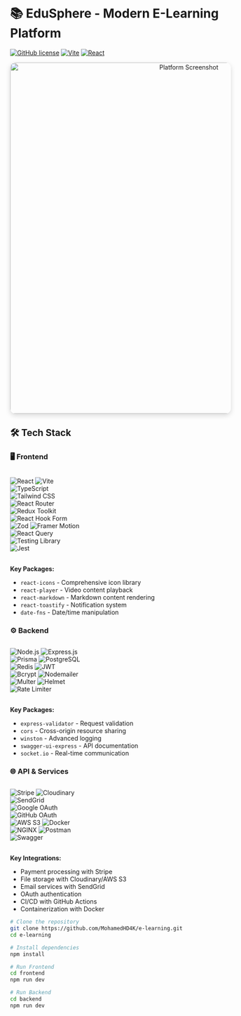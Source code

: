 # 📚 EduSphere - Modern E-Learning Platform

[![GitHub license](https://img.shields.io/badge/license-MIT-blue.svg?style=for-the-badge&color=4D4C7D)](https://github.com/MohamedHD4K/e-learning/blob/main/LICENSE)
[![Vite](https://img.shields.io/badge/vite-4.0.0-brightgreen?style=for-the-badge&logo=vite&color=646CFF)](https://vitejs.dev/)
[![React](https://img.shields.io/badge/react-18.2.0-blue?style=for-the-badge&logo=react&color=61DAFB)](https://reactjs.org/)

<div align="center">
  <img src="src/assets/Screenshot3.png" alt="Platform Screenshot" width="800" style="border-radius: 12px; box-shadow: 0 4px 12px rgba(0,0,0,0.15);"/>
</div>

## 🛠️ Tech Stack

### 🖥️ Frontend
<div style="display: grid; grid-template-columns: repeat(auto-fill, minmax(150px, 1fr)); gap: 0.5rem; margin: 1rem 0;">

![React](https://img.shields.io/badge/React-20232A?style=for-the-badge&logo=react&logoColor=61DAFB)
![Vite](https://img.shields.io/badge/Vite-B73BFE?style=for-the-badge&logo=vite&logoColor=FFD62E)
![TypeScript](https://img.shields.io/badge/TypeScript-007ACC?style=for-the-badge&logo=typescript&logoColor=white)
![Tailwind CSS](https://img.shields.io/badge/Tailwind_CSS-38B2AC?style=for-the-badge&logo=tailwind-css&logoColor=white)
![React Router](https://img.shields.io/badge/React_Router-CA4245?style=for-the-badge&logo=react-router&logoColor=white)
![Redux Toolkit](https://img.shields.io/badge/Redux-593D88?style=for-the-badge&logo=redux&logoColor=white)
![React Hook Form](https://img.shields.io/badge/React%20Hook%20Form-EC5990?style=for-the-badge&logo=reacthookform&logoColor=white)
![Zod](https://img.shields.io/badge/Zod-1E4C6B?style=for-the-badge)
![Framer Motion](https://img.shields.io/badge/Framer%20Motion-0055FF?style=for-the-badge&logo=framer&logoColor=white)
![React Query](https://img.shields.io/badge/React%20Query-FF4154?style=for-the-badge&logo=reactquery&logoColor=white)
![Testing Library](https://img.shields.io/badge/Testing%20Library-E33332?style=for-the-badge&logo=testing-library&logoColor=white)
![Jest](https://img.shields.io/badge/Jest-C21325?style=for-the-badge&logo=jest&logoColor=white)

</div>

**Key Packages:**
- `react-icons` - Comprehensive icon library
- `react-player` - Video content playback
- `react-markdown` - Markdown content rendering
- `react-toastify` - Notification system
- `date-fns` - Date/time manipulation

### ⚙️ Backend
<div style="display: grid; grid-template-columns: repeat(auto-fill, minmax(150px, 1fr)); gap: 0.5rem; margin: 1rem 0;">

![Node.js](https://img.shields.io/badge/Node.js-339933?style=for-the-badge&logo=nodedotjs&logoColor=white)
![Express.js](https://img.shields.io/badge/Express.js-000000?style=for-the-badge&logo=express&logoColor=white)
![Prisma](https://img.shields.io/badge/Prisma-3982CE?style=for-the-badge&logo=Prisma&logoColor=white)
![PostgreSQL](https://img.shields.io/badge/PostgreSQL-316192?style=for-the-badge&logo=postgresql&logoColor=white)
![Redis](https://img.shields.io/badge/Redis-DC382D?style=for-the-badge&logo=redis&logoColor=white)
![JWT](https://img.shields.io/badge/JWT-000000?style=for-the-badge&logo=JSON%20web%20tokens&logoColor=white)
![Bcrypt](https://img.shields.io/badge/Bcrypt-004E89?style=for-the-badge)
![Nodemailer](https://img.shields.io/badge/Nodemailer-339933?style=for-the-badge)
![Multer](https://img.shields.io/badge/Multer-FF6B6B?style=for-the-badge)
![Helmet](https://img.shields.io/badge/Helmet-404D59?style=for-the-badge)
![Rate Limiter](https://img.shields.io/badge/Rate%20Limiter-FF6B6B?style=for-the-badge)

</div>

**Key Packages:**
- `express-validator` - Request validation
- `cors` - Cross-origin resource sharing
- `winston` - Advanced logging
- `swagger-ui-express` - API documentation
- `socket.io` - Real-time communication

### 🌐 API & Services
<div style="display: grid; grid-template-columns: repeat(auto-fill, minmax(150px, 1fr)); gap: 0.5rem; margin: 1rem 0;">

![Stripe](https://img.shields.io/badge/Stripe-008CDD?style=for-the-badge&logo=Stripe&logoColor=white)
![Cloudinary](https://img.shields.io/badge/Cloudinary-3448C5?style=for-the-badge&logo=cloudinary&logoColor=white)
![SendGrid](https://img.shields.io/badge/SendGrid-00A550?style=for-the-badge&logo=sendgrid&logoColor=white)
![Google OAuth](https://img.shields.io/badge/Google%20OAuth-4285F4?style=for-the-badge&logo=google&logoColor=white)
![GitHub OAuth](https://img.shields.io/badge/GitHub%20OAuth-181717?style=for-the-badge&logo=github&logoColor=white)
![AWS S3](https://img.shields.io/badge/AWS%20S3-569A31?style=for-the-badge&logo=amazons3&logoColor=white)
![Docker](https://img.shields.io/badge/Docker-2496ED?style=for-the-badge&logo=docker&logoColor=white)
![NGINX](https://img.shields.io/badge/NGINX-009639?style=for-the-badge&logo=nginx&logoColor=white)
![Postman](https://img.shields.io/badge/Postman-FF6C37?style=for-the-badge&logo=postman&logoColor=white)
![Swagger](https://img.shields.io/badge/Swagger-85EA2D?style=for-the-badge&logo=swagger&logoColor=black)

</div>

**Key Integrations:**
- Payment processing with Stripe
- File storage with Cloudinary/AWS S3
- Email services with SendGrid
- OAuth authentication
- CI/CD with GitHub Actions
- Containerization with Docker

```bash
# Clone the repository
git clone https://github.com/MohamedHD4K/e-learning.git
cd e-learning

# Install dependencies
npm install
```

```bash
# Run Frontend
cd frontend
npm run dev
```

```bash
# Run Backend
cd backend
npm run dev
